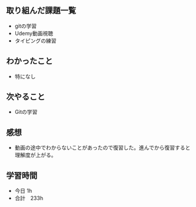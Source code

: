 ## 取り組んだ課題一覧
- gitの学習
- Udemy動画視聴
- タイピングの練習
## わかったこと
- 特になし
## 次やること
-  Gitの学習
## 感想
- 動画の途中でわからないことがあったので復習した。進んでから復習すると理解度が上がる。
## 学習時間
- 今日 1h
- 合計　233h
